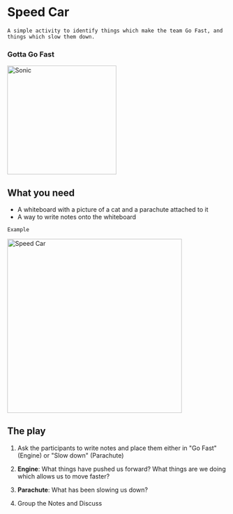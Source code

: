 # Speed Car
```
A simple activity to identify things which make the team Go Fast, and things which slow them down.
```

### Gotta Go Fast
<img src="https://media.giphy.com/media/j65n85RPrVQlhbLQel/giphy.gif" width="250" alt="Sonic" />

## What you need
- A whiteboard with a picture of a cat and a parachute attached to it
- A way to write notes onto the whiteboard

`Example`

<img src="https://2.bp.blogspot.com/-OQk5K2fJ1vo/Tht_Oyg17SI/AAAAAAAABeU/8lXu-BSnoyA/w1200-h630-p-k-no-nu/future_cafing_retro_exercise_photo.jpg" width="400" alt="Speed Car" />

## The play
1. Ask the participants to write notes and place them either in "Go Fast" (Engine) or "Slow down" (Parachute)

2. **Engine**: What things have pushed us forward? What things are we doing which allows us to move faster?

3. **Parachute**: What has been slowing us down?

4. Group the Notes and Discuss